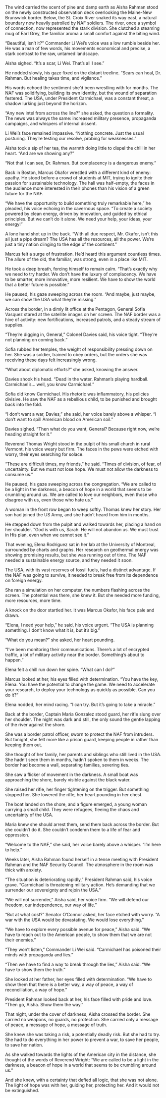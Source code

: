 The wind carried the scent of pine and damp earth as Aisha Rahman stood on the newly constructed observation deck overlooking the Maine-New Brunswick border. Below, the St. Croix River snaked its way east, a natural boundary now heavily patrolled by NAF soldiers. The river, once a symbol of connection, now represented the stark division. She clutched a steaming mug of Earl Grey, the familiar aroma a small comfort against the biting wind.

“Beautiful, isn’t it?” Commander Li Wei’s voice was a low rumble beside her. He was a man of few words, his movements economical and precise, a stark contrast to the raw, untamed landscape.

Aisha sighed. “It’s a scar, Li Wei. That’s all I see.”

He nodded slowly, his gaze fixed on the distant treeline. “Scars can heal, Dr. Rahman. But healing takes time, and vigilance.”

His words echoed the sentiment she’d been wrestling with for months. The NAF was solidifying, building its own identity, but the wound of separation festered. The USA, under President Carmichael, was a constant threat, a shadow lurking just beyond the horizon.

“Any new intel from across the line?” she asked, the question a formality. The news was always the same: increased military presence, propaganda campaigns, and whispers of internal dissent.

Li Wei’s face remained impassive. “Nothing concrete. Just the usual posturing. They’re testing our resolve, probing for weaknesses.”

Aisha took a sip of her tea, the warmth doing little to dispel the chill in her heart. “And are we showing any?”

“Not that I can see, Dr. Rahman. But complacency is a dangerous enemy.”

Back in Boston, Marcus Okafor wrestled with a different kind of enemy: apathy. He stood before a crowd of students at MIT, trying to ignite their passion for sustainable technology. The hall was half-empty, the faces in the audience more interested in their phones than his vision of a green future for the NAF.

“We have the opportunity to build something truly remarkable here,” he pleaded, his voice echoing in the cavernous space. “To create a society powered by clean energy, driven by innovation, and guided by ethical principles. But we can’t do it alone. We need your help, your ideas, your energy!”

A lone hand shot up in the back. “With all due respect, Mr. Okafor, isn’t this all just a pipe dream? The USA has all the resources, all the power. We’re just a tiny nation clinging to the edge of the continent.”

Marcus felt a surge of frustration. He’d heard this argument countless times. The allure of the old, the familiar, was strong, even in a place like MIT.

He took a deep breath, forcing himself to remain calm. “That’s exactly why we need to try harder. We don’t have the luxury of complacency. We have to be smarter, more innovative, more resilient. We have to show the world that a better future is possible.”

He paused, his gaze sweeping across the room. “And maybe, just maybe, we can show the USA what they’re missing.”

Across the border, in a dimly lit office at the Pentagon, General Sofia Vasquez stared at the satellite images on her screen. The NAF border was a hive of activity: new fortifications, increased patrols, and a steady stream of supplies.

“They’re digging in, General,” Colonel Davies said, his voice tight. “They’re not planning on coming back.”

Sofia rubbed her temples, the weight of responsibility pressing down on her. She was a soldier, trained to obey orders, but the orders she was receiving these days felt increasingly wrong.

“What about diplomatic efforts?” she asked, knowing the answer.

Davies shook his head. “Dead in the water. Rahman’s playing hardball. Carmichael’s… well, you know Carmichael.”

Sofia did know Carmichael. His rhetoric was inflammatory, his policies divisive. He saw the NAF as a rebellious child, to be punished and brought back into the fold.

“I don’t want a war, Davies,” she said, her voice barely above a whisper. “I don’t want to spill American blood on American soil.”

Davies sighed. “Then what do you want, General? Because right now, we’re heading straight for it.”

Reverend Thomas Wright stood in the pulpit of his small church in rural Vermont, his voice weary but firm. The faces in the pews were etched with worry, their eyes searching for solace.

“These are difficult times, my friends,” he said. “Times of division, of fear, of uncertainty. But we must not lose hope. We must not allow the darkness to consume us.”

He paused, his gaze sweeping across the congregation. “We are called to be a light in the darkness, a beacon of hope in a world that seems to be crumbling around us. We are called to love our neighbors, even those who disagree with us, even those who hate us.”

A woman in the front row began to weep softly. Thomas knew her story. Her son had joined the US Army, and she hadn’t heard from him in months.

He stepped down from the pulpit and walked towards her, placing a hand on her shoulder. “God is with us, Sarah. He will not abandon us. We must trust in His plan, even when we cannot see it.”

That evening, Elena Rodriguez sat in her lab at the University of Montreal, surrounded by charts and graphs. Her research on geothermal energy was showing promising results, but she was running out of time. The NAF needed a sustainable energy source, and they needed it soon.

The USA, with its vast reserves of fossil fuels, had a distinct advantage. If the NAF was going to survive, it needed to break free from its dependence on foreign energy.

She ran a simulation on her computer, the numbers flashing across the screen. The potential was there, she knew it. But she needed more funding, more resources, more time.

A knock on the door startled her. It was Marcus Okafor, his face pale and drawn.

“Elena, I need your help,” he said, his voice urgent. “The USA is planning something. I don’t know what it is, but it’s big.”

“What do you mean?” she asked, her heart pounding.

“I’ve been monitoring their communications. There’s a lot of encrypted traffic, a lot of military activity near the border. Something’s about to happen.”

Elena felt a chill run down her spine. “What can I do?”

Marcus looked at her, his eyes filled with determination. “You have the key, Elena. You have the potential to change the game. We need to accelerate your research, to deploy your technology as quickly as possible. Can you do it?”

Elena nodded, her mind racing. “I can try. But it’s going to take a miracle.”

Back at the border, Captain Maria Gonzalez stood guard, her rifle slung over her shoulder. The night was dark and still, the only sound the gentle lapping of the river against the shore.

She was a border patrol officer, sworn to protect the NAF from intruders. But tonight, she felt more like a prison guard, keeping people in rather than keeping them out.

She thought of her family, her parents and siblings who still lived in the USA. She hadn’t seen them in months, hadn’t spoken to them in weeks. The border had become a wall, separating families, severing ties.

She saw a flicker of movement in the darkness. A small boat was approaching the shore, barely visible against the black water.

She raised her rifle, her finger tightening on the trigger. But something stopped her. She lowered the rifle, her heart pounding in her chest.

The boat landed on the shore, and a figure emerged, a young woman carrying a small child. They were refugees, fleeing the chaos and uncertainty of the USA.

Maria knew she should arrest them, send them back across the border. But she couldn’t do it. She couldn’t condemn them to a life of fear and oppression.

“Welcome to the NAF,” she said, her voice barely above a whisper. “I’m here to help.”

Weeks later, Aisha Rahman found herself in a tense meeting with President Rahman and the NAF Security Council. The atmosphere in the room was thick with anxiety.

“The situation is deteriorating rapidly,” President Rahman said, his voice grave. “Carmichael is threatening military action. He’s demanding that we surrender our sovereignty and rejoin the USA.”

“We will not surrender,” Aisha said, her voice firm. “We will defend our freedom, our independence, our way of life.”

“But at what cost?” Senator O’Connor asked, her face etched with worry. “A war with the USA would be devastating. We would lose everything.”

“We have to explore every possible avenue for peace,” Aisha said. “We have to reach out to the American people, to show them that we are not their enemies.”

“They won’t listen,” Commander Li Wei said. “Carmichael has poisoned their minds with propaganda and lies.”

“Then we have to find a way to break through the lies,” Aisha said. “We have to show them the truth.”

She looked at her father, her eyes filled with determination. “We have to show them that there is a better way, a way of peace, a way of reconciliation, a way of hope.”

President Rahman looked back at her, his face filled with pride and love. “Then go, Aisha. Show them the way.”

That night, under the cover of darkness, Aisha crossed the border. She carried no weapons, no guards, no protection. She carried only a message of peace, a message of hope, a message of truth.

She knew she was taking a risk, a potentially deadly risk. But she had to try. She had to do everything in her power to prevent a war, to save her people, to save her nation.

As she walked towards the lights of the American city in the distance, she thought of the words of Reverend Wright: “We are called to be a light in the darkness, a beacon of hope in a world that seems to be crumbling around us.”

And she knew, with a certainty that defied all logic, that she was not alone. The light of hope was with her, guiding her, protecting her. And it would not be extinguished.